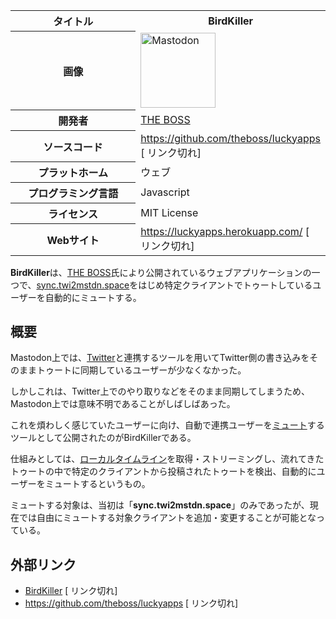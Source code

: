 <div>

<table>
<colgroup>
<col style="width: 50%" />
<col style="width: 50%" />
</colgroup>
<tbody>
<tr class="header">
<th>タイトル</th>
<th>BirdKiller</th>
</tr>

<tr class="odd">
<th>画像</th>
<td><a href="/%E3%83%95%E3%82%A1%E3%82%A4%E3%83%AB:Mastodon_logo.png" title="Mastodon"><img src="/images/thumb/0/00/Mastodon_logo.png/120px-Mastodon_logo.png" srcset="/images/thumb/0/00/Mastodon_logo.png/180px-Mastodon_logo.png 1.5x, /images/0/00/Mastodon_logo.png 2x" width="120" height="120" alt="Mastodon" /></a></td>
</tr>
<tr class="even">
<th scope="row">開発者</th>
<td><a href="/THE_BOSS" title="THE BOSS">THE BOSS</a></td>
</tr>
<tr class="odd">
<th scope="row">ソースコード</th>
<td><a href="https://github.com/theboss/luckyapps" rel="nofollow">https://github.com/theboss/luckyapps</a>
[
リンク切れ]</td>
</tr>
<tr class="even">
<th scope="row">プラットホーム</th>
<td>ウェブ</td>
</tr>
<tr class="odd">
<th scope="row">プログラミング言語</th>
<td>Javascript</td>
</tr>
<tr class="even">
<th scope="row">ライセンス</th>
<td>MIT License</td>
</tr>
<tr class="odd">
<th scope="row">Webサイト</th>
<td><a href="https://luckyapps.herokuapp.com/" rel="nofollow">https://luckyapps.herokuapp.com/</a>
[
リンク切れ]</td>
</tr>
</tbody>
</table>

  

**BirdKiller**は、[THE BOSS](/THE_BOSS "THE BOSS")氏により公開されているウェブアプリケーションの一つで、[sync.twi2mstdn.space](/Twitter%E2%86%92Mastodon%E3%83%88%E3%82%A5%E3%83%BC%E3%83%88%E5%90%8C%E6%9C%9F%E3%82%A2%E3%83%97%E3%83%AA "Twitter→Mastodonトゥート同期アプリ")をはじめ特定クライアントでトゥートしているユーザーを自動的にミュートする。

## 概要

Mastodon上では、[Twitter](/Twitter "Twitter")と連携するツールを用いてTwitter側の書き込みをそのままトゥートに同期しているユーザーが少なくなかった。

しかしこれは、Twitter上でのやり取りなどをそのまま同期してしまうため、Mastodon上では意味不明であることがしばしばあった。

これを煩わしく感じていたユーザーに向け、自動で連携ユーザーを[ミュート](/%E3%83%9F%E3%83%A5%E3%83%BC%E3%83%88 "ミュート")するツールとして公開されたのがBirdKillerである。

仕組みとしては、[ローカルタイムライン](/%E3%83%AD%E3%83%BC%E3%82%AB%E3%83%AB%E3%82%BF%E3%82%A4%E3%83%A0%E3%83%A9%E3%82%A4%E3%83%B3 "ローカルタイムライン")を取得・ストリーミングし、流れてきたトゥートの中で特定のクライアントから投稿されたトゥートを検出、自動的にユーザーをミュートするというもの。

ミュートする対象は、当初は「**sync.twi2mstdn.space**」のみであったが、現在では自由にミュートする対象クライアントを追加・変更することが可能となっている。

## 外部リンク

-   <a href="https://luckyapps.herokuapp.com/" rel="nofollow">BirdKiller</a>
    \[
    リンク切れ\]
-   <a href="https://github.com/theboss/luckyapps" rel="nofollow">https://github.com/theboss/luckyapps</a>
    \[
    リンク切れ\]

</div>

